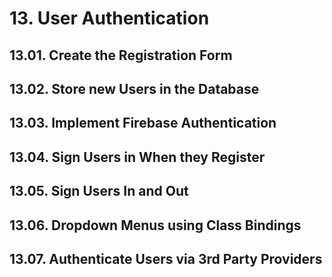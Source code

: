 # 13. User Authentication

## 13.01. Create the Registration Form

## 13.02. Store new Users in the Database

## 13.03. Implement Firebase Authentication

## 13.04. Sign Users in When they Register

## 13.05. Sign Users In and Out

## 13.06. Dropdown Menus using Class Bindings

## 13.07. Authenticate Users via 3rd Party Providers
